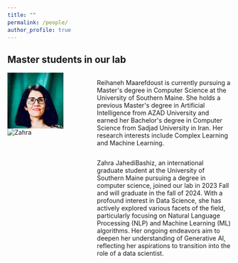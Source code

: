 ```yaml
---
title: ""
permalink: /people/
author_profile: true
---
```


## Master students in our lab
  <div>
  <div><img src="/images/Reihaneh.jpg" alt="Reihaneh" style="float: left; width: 25%"> </div>
  <div style="float: right; width:60%"> <p> Reihaneh Maarefdoust is currently pursuing a Master's degree in Computer Science at the University of Southern Maine. She holds a previous Master's degree in Artificial Intelligence from AZAD University and earned her Bachelor's degree in Computer Science from Sadjad University in Iran. Her research interests include Complex Learning and Machine Learning.</p> </div>
</div>

 <div>
  <div><img src="/images/Zahra.jpg" alt="Zahra" style="float: left; width: 25%"> </div>
  <div style="float: right; width:60%"> <p> Zahra JahediBashiz, an international graduate student at the University of Southern Maine pursuing a degree in computer science, joined our lab in 2023 Fall and will graduate in the fall of 2024. With a profound interest in Data Science, she has actively explored various facets of the field, particularly focusing on Natural Language Processing (NLP) and Machine Learning (ML) algorithms. Her ongoing endeavors aim to deepen her understanding of Generative AI, reflecting her aspirations to transition into the role of a data scientist.</p> </div>
</div>

